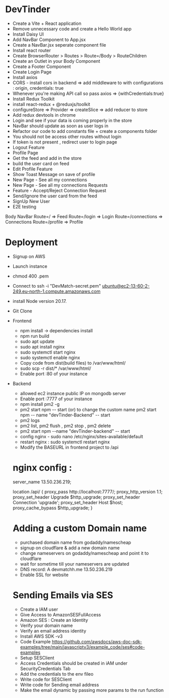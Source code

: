 # DevTinder

- Create a Vite + React application
- Remove unnecessary code and create a Hello World app
- Install Daisy UI
- Add NavBar Component to App.jsx
- Create a NavBar.jsx seperate component file
- Install react router
- Create BrowserRouter > Routes > Route=/Body > RouteChildren
- Create an Outlet in your Body Component
- Create a Footer Component
- Create Login Page
- Install axios
- CORS - install cors in backend => add middleware to with configurations : origin, credentials: true
- Whenever you're making API call so pass axios => {withCredentials:true}
- Install Redux Toolkit
- install react-redux + @reduxjs/toolkit
- configureStore => Provider => createSlice => add reducer to store
- Add redux devtools in chrome
- Login and see if your data is coming properly in the store
- NavBar should update as soon as user logs in
- Refactor our code to add constants file + create a components folder
- You should not be access other routes without login
- If token is not present , redirect user to login page
- Logout Feature
- Profile Page
- Get the feed and add in the store
- build the user card on feed
- Edit Profile Feature
- Show Toast Message on save of profile
- New Page - See all my connections
- New Page - See all my connections Requests
- Feature - Accept/Reject Connection Request
- Send/Ignore the user card from the feed
- SignUp New User
- E2E testing

Body
NavBar
Route=/ => Feed
Route=/login => Login
Route=/connections => Connections
Route=/profile => Profile

# Deployment

- Signup on AWS
- Launch instance
- chmod 400 <secret>.pem
- Connect to ssh -i "DevMatch-secret.pem" ubuntu@ec2-13-60-2-249.eu-north-1.compute.amazonaws.com
- install Node version 20.17.
- Git Clone
- Frontend

  - npm install -> dependencies install
  - npm run build
  - sudo apt update
  - sudo apt install nginx
  - sudo systemctl start nginx
  - sudo systemctl enable nginx
  - Copy code from dist(build files) to /var/www/html/
  - sudo scp -r dist/* /var/www/html/
  - Enable port :80 of your instance

- Backend
  - allowed ec2 instance public IP on mongodb server
  - Enable port :7777 of your instance
  - npm install pm2 -g
  - pm2 start npm -- start (or) to change the custom name
   pm2 start npm -- name "devTinder-Backend" -- start
  - pm2 logs
  - pm2 list, pm2 flush <name>, pm2 stop <name>, pm2 delete <name>
  - pm2 start npm --name "devTinder-backend" -- start
  - config nginx - sudo nano /etc/nginx/sites-available/default
  - restart nginx : sudo systemctl restart nginx
  - Modify the BASEURL in frontend project to /api

  # nginx config :
          
    server_name 13.50.236.219;

     location /api/ {
        proxy_pass http://localhost:7777/;
        proxy_http_version 1.1;
        proxy_set_header Upgrade $http_upgrade;
        proxy_set_header Connection 'upgrade';
        proxy_set_header Host $host;
        proxy_cache_bypass $http_upgrade;
    }

  # Adding a custom Domain name 

    - purchased domain name from godaddy/namescheap
    - signup on cloudflare & add a new domain name
    - change nameservers on godaddy/namescheap  and point it to cloudflare 
    - wait for sometime till your nameservers are updated 
    - DNS record: A devmatchh.me 13.50.236.219
    - Enable SSL for website

  # Sending Emails via SES

    - Create a IAM user
    - Give Access to AmazonSESFullAccess
    - Amazon SES : Create an Identity
    - Verify your domain name
    - Verify an email address identity
    - Install AWS SDK -v3 
    - Code Example https://github.com/awsdocs/aws-doc-sdk-examples/tree/main/javascriptv3/example_code/ses#code-examples 
    - Setup SESClient
    - Access Credentials should be created in iAM under SecurityCredentials Tab
    - Add the credentials to the env fileo
    - Write code for SESClient
    - Write code for Sending email address
    - Make the email dynamic by passing more params to the run function